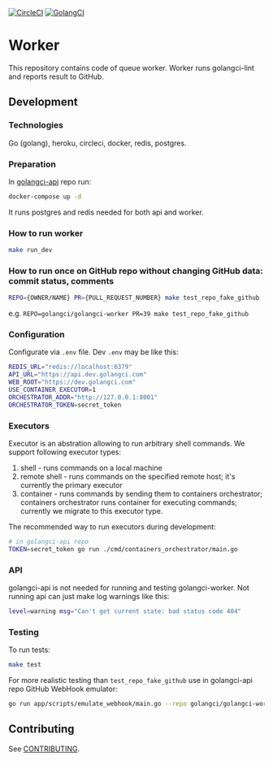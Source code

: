 [![CircleCI](https://circleci.com/gh/golangci/golangci-worker.svg?style=svg&circle-token=94e0eb37b49bb5f87364a50592794eba13f0d95d)](https://circleci.com/gh/golangci/golangci-worker)
[![GolangCI](https://golangci.com/badges/github.com/golangci/golangci-worker.svg)](https://golangci.com)

# Worker

This repository contains code of queue worker. Worker runs golangci-lint and reports result to GitHub.

## Development

### Technologies

Go (golang), heroku, circleci, docker, redis, postgres.

### Preparation

In [golangci-api](https://github.com/golangci/golangci-api) repo run:

```bash
docker-compose up -d
```

It runs postgres and redis needed for both api and worker.

### How to run worker

```bash
make run_dev
```

### How to run once on GitHub repo without changing GitHub data: commit status, comments

```bash
REPO={OWNER/NAME} PR={PULL_REQUEST_NUMBER} make test_repo_fake_github
```

e.g. `REPO=golangci/golangci-worker PR=39 make test_repo_fake_github`

### Configuration

Configurate via `.env` file. Dev `.env` may be like this:

```bash
REDIS_URL="redis://localhost:6379"
API_URL="https://api.dev.golangci.com"
WEB_ROOT="https://dev.golangci.com"
USE_CONTAINER_EXECUTOR=1
ORCHESTRATOR_ADDR="http://127.0.0.1:8001"
ORCHESTRATOR_TOKEN=secret_token
```

### Executors

Executor is an abstration allowing to run arbitrary shell commands.
We support following executor types:

1. shell - runs commands on a local machine
2. remote shell - runs commands on the specified remote host; it's currently the primary executor
3. container - runs commands by sending them to containers orchestrator; containers orchestrator runs container for executing commands; currently we migrate to this executor type.

The recommended way to run executors during development:

```bash
# in golangci-api repo
TOKEN=secret_token go run ./cmd/containers_orchestrator/main.go
```

### API

golangci-api is not needed for running and testing golangci-worker. Not running api can just make log warnings like this:

```bash
level=warning msg="Can't get current state: bad status code 404"
```

### Testing

To run tests:

```bash
make test
```

For more realistic testing than `test_repo_fake_github` use in golangci-api repo GitHub WebHook emulator:

```bash
go run app/scripts/emulate_webhook/main.go --repo golangci/golangci-worker --pr 39 --sha fbd0d7bada8a6cfa7adbc58e5901e0d66f7f65b1
```

## Contributing

See [CONTRIBUTING](https://github.com/golangci/golangci-worker/blob/master/CONTRIBUTING.md).
